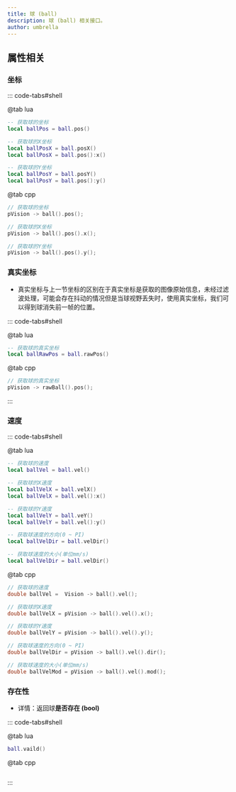 ```yaml
---
title: 球 (ball)
description: 球 (ball) 相关接口。
author: umbrella
---
```


<!-- more -->


## 属性相关


### 坐标
::: code-tabs#shell

@tab lua

```lua
-- 获取球的坐标
local ballPos = ball.pos()

-- 获取球的X坐标
local ballPosX = ball.posX()
local ballPosX = ball.pos():x()

-- 获取球的Y坐标
local ballPosY = ball.posY()
local ballPosY = ball.pos():y()
```

@tab cpp

```cpp
// 获取球的坐标
pVision -> ball().pos();

// 获取球的X坐标
pVision -> ball().pos().x();

// 获取球的Y坐标
pVision -> ball().pos().y();
```
### 真实坐标
- 真实坐标与上一节坐标的区别在于真实坐标是获取的图像原始信息，未经过滤波处理，可能会存在抖动的情况但是当球视野丢失时，使用真实坐标，我们可以得到球消失前一帧的位置。

::: code-tabs#shell

@tab lua

```lua
-- 获取球的真实坐标
local ballRawPos = ball.rawPos()
```

@tab cpp

```cpp
// 获取球的真实坐标
pVision -> rawBall().pos();
```
:::

### 速度

::: code-tabs#shell

@tab lua

```lua
-- 获取球的速度
local ballVel = ball.vel()

-- 获取球的X速度
local ballVelX = ball.velX()
local ballVelX = ball.vel():x()

-- 获取球的Y速度
local ballVelY = ball.veY()
local ballVelY = ball.vel():y()

-- 获取球速度的方向(0 ~ PI)
local ballVelDir = ball.velDir()

-- 获取球速度的大小(单位mm/s)
local ballVelDir = ball.velDir()
```

@tab cpp

```cpp
// 获取球的速度
double ballVel =  Vision -> ball().vel();

// 获取球的X速度
double ballVelX = pVision -> ball().vel().x();

// 获取球的Y速度
double ballVelY = pVision -> ball().vel().y();

// 获取球速度的方向(0 ~ PI)
double ballVelDir = pVision -> ball().vel().dir();

// 获取球速度的大小(单位mm/s)
double ballVelMod = pVision -> ball().vel().mod();
```


### 存在性

- 详情：返回球**是否存在 (bool)**

::: code-tabs#shell

@tab lua

```lua
ball.vaild()
```

@tab cpp

```cpp
```

:::